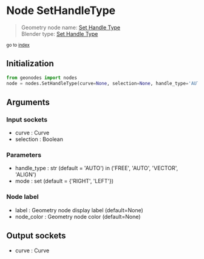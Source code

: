
# Node SetHandleType

> Geometry node name: [Set Handle Type](https://docs.blender.org/manual/en/latest/modeling/geometry_nodes/curve/set_handle_type.html)<br>
  Blender type: [Set Handle Type](https://docs.blender.org/api/current/bpy.types.GeometryNodeCurveSetHandles.html)
  
<sub>go to [index](../index.md)</sub>

## Initialization

```python
from geonodes import nodes
node = nodes.SetHandleType(curve=None, selection=None, handle_type='AUTO', mode={'RIGHT', 'LEFT'}, label=None, node_color=None)
```



## Arguments


### Input sockets

- curve : Curve
- selection : Boolean

### Parameters

- handle_type : str (default = 'AUTO') in ('FREE', 'AUTO', 'VECTOR', 'ALIGN')
- mode : set (default = {'RIGHT', 'LEFT'})

### Node label

- label : Geometry node display label (default=None)
- node_color : Geometry node color (default=None)

## Output sockets

- curve : Curve
